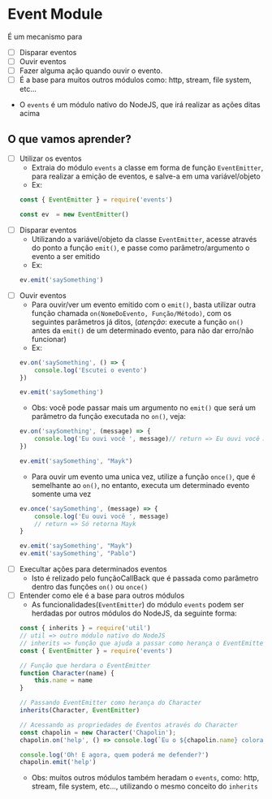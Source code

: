 # Event Module

É um mecanismo para
* [ ] Disparar eventos
* [ ] Ouvir eventos
* [ ] Fazer alguma ação quando ouvir o evento.
* [ ] É a base para muitos outros módulos como: http, stream, file system, etc...

* O `events` é um módulo nativo do NodeJS, que irá realizar as ações ditas acima


## O que vamos aprender?

* [ ] Utilizar os eventos
    - Extraia do módulo `events` a classe em forma de função `EventEmitter`, para realizar a emição de eventos, e salve-a em uma variável/objeto
    - Ex:
    ```js
    const { EventEmitter } = require('events')

    const ev  = new EventEmitter()
    ```
* [ ] Disparar eventos
    - Utilizando a variável/objeto da classe `EventEmitter`, acesse através do ponto a função `emit()`, e passe como parâmetro/argumento o evento a ser emitido
    - Ex:
    ```js
    ev.emit('saySomething')
    ```
* [ ] Ouvir eventos
    - Para ouvir/ver um evento emitido com o `emit()`, basta utilizar outra função chamada `on(NomeDoEvento, Função/Método)`, com os seguintes parâmetros já ditos, (*atenção*: execute a função `on()` antes da `emit()` de um determinado evento, para não dar erro/não funcionar)
    - Ex:
    ```js
    ev.on('saySomething', () => {
        console.log('Escutei o evento')
    })

    ev.emit('saySomething')

    ```
    - Obs: você pode passar mais um argumento no `emit()` que será um parâmetro da função executada no `on()`, veja:
    ```js
    ev.on('saySomething', (message) => {
        console.log('Eu ouvi você ', message)// return => Eu ouvi você Mayk
    })

    ev.emit('saySomething', "Mayk")
    ```
    - Para ouvir um evento uma unica vez, utilize a função `once()`, que é semelhante ao `on()`, no entanto, executa um determinado evento somente uma vez
    ```js
    ev.once('saySomething', (message) => {
        console.log('Eu ouvi você ', message)
        // return => Só retorna Mayk 
    }

    ev.emit('saySomething', "Mayk")
    ev.emit('saySomething', "Pablo")
    ```
* [ ] Execultar ações para determinados eventos
    - Isto é relizado pelo funçãoCallBack que é passada como parâmetro dentro das funções `on()` ou `once()`
* [ ] Entender como ele é a base para outros módulos
    - As funcionalidades(`EventEmitter`) do módulo `events` podem ser herdadas por outros módulos do NodeJS, da seguinte forma:
    ```js
    const { inherits } = require('util') 
    // util => outro módulo nativo do NodeJS
    // inherits => função que ajuda a passar como herança o EventEmitter para outras funções/módulos
    const { EventEmitter } = require('events')

    // Função que herdara o EventEmitter
    function Character(name) {
        this.name = name
    }

    // Passando EventEmitter como herança do Character
    inherits(Character, EventEmitter)

    // Acessando as propriedades de Eventos através do Character
    const chapolin = new Character('Chapolin');
    chapolin.on('help', () => console.log(`Eu o ${chapolin.name} colorado!`))

    console.log('Oh! E agora, quem poderá me defender?')
    chapolin.emit('help')

    ```
    - Obs: muitos outros módulos também heradam o `events`, como: http, stream, file system, etc..., utilizando o mesmo conceito do `inherits`